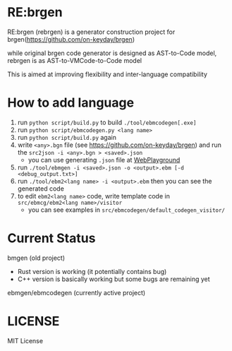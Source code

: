 # RE:brgen

RE:brgen (rebrgen) is a generator construction project for brgen(https://github.com/on-keyday/brgen)

while original brgen code generator is designed as AST-to-Code model,
rebrgen is as AST-to-VMCode-to-Code model

This is aimed at improving flexibility and inter-language compatibility

# How to add language

1. run `python script/build.py` to build `./tool/ebmcodegen[.exe]`
2. run `python script/ebmcodegen.py <lang name>`
3. run `python script/build.py` again
4. write `<any>.bgn` file (see https://github.com/on-keyday/brgen) and run the `src2json -i <any>.bgn > <saved>.json`
   - you can use generating `.json` file at [WebPlayground](https://on-keyday.github.io/brgen#mode=json+ast)
5. run `./tool/ebmgen -i <saved>.json -o <output>.ebm [-d <debug_output.txt>]`
6. run `./tool/ebm2<lang name> -i <output>.ebm` then you can see the generated code
7. to edit `ebm2<lang name>` code, write template code in `src/ebmcg/ebm2<lang name>/visitor`
   - you can see examples in `src/ebmcodegen/default_codegen_visitor/`

# Current Status

bmgen (old project)

- Rust version is working (it potentially contains bug)
- C++ version is basically working but some bugs are remaining yet

ebmgen/ebmcodegen (currently active project)

# LICENSE

MIT License
